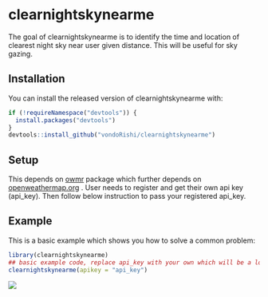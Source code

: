 
# clearnightskynearme

<!-- badges: start -->
<!-- badges: end -->

The goal of clearnightskynearme is to identify the time and location of clearest night sky near user given distance. This will be useful for sky gazing.

## Installation

You can install the released version of clearnightskynearme with:

``` r
if (!requireNamespace("devtools")) {
  install.packages("devtools")
}
devtools::install_github("vondoRishi/clearnightskynearme")

```

## Setup  

This depends on [owmr](https://crazycapivara.github.io/owmr/) package which further depends on [openweathermap.org](https://openweathermap.org/api/) .
User needs to register and get their own api key (api_key). Then follow below instruction to pass your registered api_key.


## Example

This is a basic example which shows you how to solve a common problem:

``` r
library(clearnightskynearme)
## basic example code, replace api_key with your own which will be a long character string.
clearnightskynearme(apikey = "api_key") 

```

![](clearnightskynearme.png)
